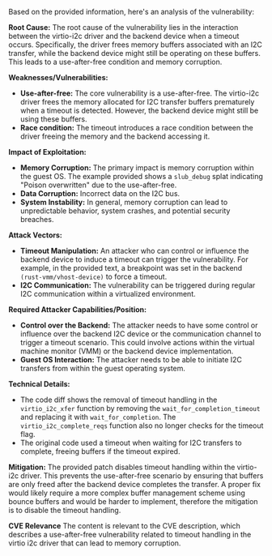 Based on the provided information, here's an analysis of the vulnerability:

**Root Cause:**
The root cause of the vulnerability lies in the interaction between the virtio-i2c driver and the backend device when a timeout occurs. Specifically, the driver frees memory buffers associated with an I2C transfer, while the backend device might still be operating on these buffers. This leads to a use-after-free condition and memory corruption.

**Weaknesses/Vulnerabilities:**
- **Use-after-free:** The core vulnerability is a use-after-free. The virtio-i2c driver frees the memory allocated for I2C transfer buffers prematurely when a timeout is detected. However, the backend device might still be using these buffers.
- **Race condition:** The timeout introduces a race condition between the driver freeing the memory and the backend accessing it.

**Impact of Exploitation:**
- **Memory Corruption:** The primary impact is memory corruption within the guest OS. The example provided shows a `slub_debug` splat indicating "Poison overwritten" due to the use-after-free.
- **Data Corruption:** Incorrect data on the I2C bus.
- **System Instability:** In general, memory corruption can lead to unpredictable behavior, system crashes, and potential security breaches.

**Attack Vectors:**
- **Timeout Manipulation:** An attacker who can control or influence the backend device to induce a timeout can trigger the vulnerability. For example, in the provided text, a breakpoint was set in the backend `(rust-vmm/vhost-device)` to force a timeout.
- **I2C Communication:** The vulnerability can be triggered during regular I2C communication within a virtualized environment.

**Required Attacker Capabilities/Position:**
- **Control over the Backend:** The attacker needs to have some control or influence over the backend I2C device or the communication channel to trigger a timeout scenario. This could involve actions within the virtual machine monitor (VMM) or the backend device implementation.
- **Guest OS Interaction:** The attacker needs to be able to initiate I2C transfers from within the guest operating system.

**Technical Details:**
- The code diff shows the removal of timeout handling in the `virtio_i2c_xfer` function by removing the `wait_for_completion_timeout` and replacing it with `wait_for_completion`. The `virtio_i2c_complete_reqs` function also no longer checks for the timeout flag.
- The original code used a timeout when waiting for I2C transfers to complete, freeing buffers if the timeout expired.

**Mitigation:**
The provided patch disables timeout handling within the virtio-i2c driver. This prevents the use-after-free scenario by ensuring that buffers are only freed after the backend device completes the transfer. A proper fix would likely require a more complex buffer management scheme using bounce buffers and would be harder to implement, therefore the mitigation is to disable the timeout handling.

**CVE Relevance**
The content is relevant to the CVE description, which describes a use-after-free vulnerability related to timeout handling in the virtio i2c driver that can lead to memory corruption.